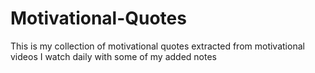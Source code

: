 # Motivational-Quotes
This is my collection of motivational quotes extracted from motivational videos I watch daily with some of my added notes
